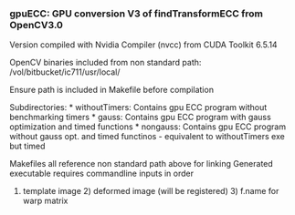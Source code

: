### gpuECC: GPU conversion V3 of findTransformECC from OpenCV3.0

Version compiled with Nvidia Compiler (nvcc) from CUDA Toolkit 6.5.14

OpenCV binaries included from non standard path: /vol/bitbucket/ic711/usr/local/

Ensure path is included in Makefile before compilation

Subdirectories:
	* withoutTimers: Contains gpu ECC program without benchmarking timers
	* gauss: 			   Contains gpu ECC program with gauss optimization 
									 and timed functions
	* nongauss: 		 Contains gpu ECC program without gauss opt. and timed
									 functinos - equivalent to withoutTimers exe but timed

Makefiles all reference non standard path above for linking 
Generated executable requires commandline inputs in order
1) template image 2) deformed image (will be registered) 3) f.name for warp
matrix
